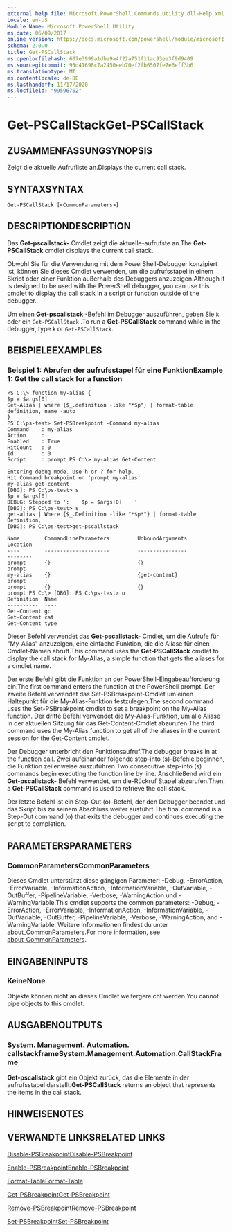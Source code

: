 ```yaml
---
external help file: Microsoft.PowerShell.Commands.Utility.dll-Help.xml
Locale: en-US
Module Name: Microsoft.PowerShell.Utility
ms.date: 06/09/2017
online version: https://docs.microsoft.com/powershell/module/microsoft.powershell.utility/get-pscallstack?view=powershell-7.2&WT.mc_id=ps-gethelp
schema: 2.0.0
title: Get-PSCallStack
ms.openlocfilehash: 607e3999a1dbe9a4f22a751f11ac93ee3f9d9409
ms.sourcegitcommit: 95d41698c7a2450eeb70ef2fb6507fe7e6eff3b6
ms.translationtype: MT
ms.contentlocale: de-DE
ms.lasthandoff: 11/17/2020
ms.locfileid: "99596762"
---
```

# <span data-ttu-id="a4006-102">Get-PSCallStack</span><span class="sxs-lookup"><span data-stu-id="a4006-102">Get-PSCallStack</span></span>

## <span data-ttu-id="a4006-103">ZUSAMMENFASSUNG</span><span class="sxs-lookup"><span data-stu-id="a4006-103">SYNOPSIS</span></span>
<span data-ttu-id="a4006-104">Zeigt die aktuelle Aufrufliste an.</span><span class="sxs-lookup"><span data-stu-id="a4006-104">Displays the current call stack.</span></span>

## <span data-ttu-id="a4006-105">SYNTAX</span><span class="sxs-lookup"><span data-stu-id="a4006-105">SYNTAX</span></span>

```
Get-PSCallStack [<CommonParameters>]
```

## <span data-ttu-id="a4006-106">DESCRIPTION</span><span class="sxs-lookup"><span data-stu-id="a4006-106">DESCRIPTION</span></span>

<span data-ttu-id="a4006-107">Das **Get-pscallstack-** Cmdlet zeigt die aktuelle-aufrufste an.</span><span class="sxs-lookup"><span data-stu-id="a4006-107">The **Get-PSCallStack** cmdlet displays the current call stack.</span></span>

<span data-ttu-id="a4006-108">Obwohl Sie für die Verwendung mit dem PowerShell-Debugger konzipiert ist, können Sie dieses Cmdlet verwenden, um die aufrufsstapel in einem Skript oder einer Funktion außerhalb des Debuggers anzuzeigen.</span><span class="sxs-lookup"><span data-stu-id="a4006-108">Although it is designed to be used with the PowerShell debugger, you can use this cmdlet to display the call stack in a script or function outside of the debugger.</span></span>

<span data-ttu-id="a4006-109">Um einen **Get-pscallstack** -Befehl im Debugger auszuführen, geben Sie `k` oder ein `Get-PSCallStack` .</span><span class="sxs-lookup"><span data-stu-id="a4006-109">To run a **Get-PSCallStack** command while in the debugger, type `k` or `Get-PSCallStack`.</span></span>

## <span data-ttu-id="a4006-110">BEISPIELE</span><span class="sxs-lookup"><span data-stu-id="a4006-110">EXAMPLES</span></span>

### <span data-ttu-id="a4006-111">Beispiel 1: Abrufen der aufrufsstapel für eine Funktion</span><span class="sxs-lookup"><span data-stu-id="a4006-111">Example 1: Get the call stack for a function</span></span>

```
PS C:\> function my-alias {
$p = $args[0]
Get-Alias | where {$_.definition -like "*$p"} | format-table definition, name -auto
}
PS C:\ps-test> Set-PSBreakpoint -Command my-alias
Command    : my-alias
Action     :
Enabled    : True
HitCount   : 0
Id         : 0
Script     : prompt PS C:\> my-alias Get-Content

Entering debug mode. Use h or ? for help.
Hit Command breakpoint on 'prompt:my-alias'
my-alias get-content
[DBG]: PS C:\ps-test> s
$p = $args[0]
DEBUG: Stepped to ':    $p = $args[0]    '
[DBG]: PS C:\ps-test> s
get-alias | Where {$_.Definition -like "*$p*"} | format-table Definition,
[DBG]: PS C:\ps-test>get-pscallstack

Name        CommandLineParameters         UnboundArguments              Location
----        ---------------------         ----------------              --------
prompt      {}                            {}                            prompt
my-alias    {}                            {get-content}                 prompt
prompt      {}                            {}                            prompt PS C:\> [DBG]: PS C:\ps-test> o
Definition  Name
----------  ----
Get-Content gc
Get-Content cat
Get-Content type
```

<span data-ttu-id="a4006-112">Dieser Befehl verwendet das **Get-pscallstack-** Cmdlet, um die Aufrufe für "My-Alias" anzuzeigen, eine einfache Funktion, die die Aliase für einen Cmdlet-Namen abruft.</span><span class="sxs-lookup"><span data-stu-id="a4006-112">This command uses the **Get-PSCallStack** cmdlet to display the call stack for My-Alias, a simple function that gets the aliases for a cmdlet name.</span></span>

<span data-ttu-id="a4006-113">Der erste Befehl gibt die Funktion an der PowerShell-Eingabeaufforderung ein.</span><span class="sxs-lookup"><span data-stu-id="a4006-113">The first command enters the function at the PowerShell prompt.</span></span>
<span data-ttu-id="a4006-114">Der zweite Befehl verwendet das Set-PSBreakpoint-Cmdlet um einen Haltepunkt für die My-Alias-Funktion festzulegen.</span><span class="sxs-lookup"><span data-stu-id="a4006-114">The second command uses the Set-PSBreakpoint cmdlet to set a breakpoint on the My-Alias function.</span></span>
<span data-ttu-id="a4006-115">Der dritte Befehl verwendet die My-Alias-Funktion, um alle Aliase in der aktuellen Sitzung für das Get-Content-Cmdlet abzurufen.</span><span class="sxs-lookup"><span data-stu-id="a4006-115">The third command uses the My-Alias function to get all of the aliases in the current session for the Get-Content cmdlet.</span></span>

<span data-ttu-id="a4006-116">Der Debugger unterbricht den Funktionsaufruf.</span><span class="sxs-lookup"><span data-stu-id="a4006-116">The debugger breaks in at the function call.</span></span>
<span data-ttu-id="a4006-117">Zwei aufeinander folgende step-into (s)-Befehle beginnen, die Funktion zeilenweise auszuführen.</span><span class="sxs-lookup"><span data-stu-id="a4006-117">Two consecutive step-into (s) commands begin executing the function line by line.</span></span>
<span data-ttu-id="a4006-118">Anschließend wird ein **Get-pscallstack-** Befehl verwendet, um die-Rückruf Stapel abzurufen.</span><span class="sxs-lookup"><span data-stu-id="a4006-118">Then, a **Get-PSCallStack** command is used to retrieve the call stack.</span></span>

<span data-ttu-id="a4006-119">Der letzte Befehl ist ein Step-Out (o)-Befehl, der den Debugger beendet und das Skript bis zu seinem Abschluss weiter ausführt.</span><span class="sxs-lookup"><span data-stu-id="a4006-119">The final command is a Step-Out command (o) that exits the debugger and continues executing the script to completion.</span></span>

## <span data-ttu-id="a4006-120">PARAMETERS</span><span class="sxs-lookup"><span data-stu-id="a4006-120">PARAMETERS</span></span>

### <span data-ttu-id="a4006-121">CommonParameters</span><span class="sxs-lookup"><span data-stu-id="a4006-121">CommonParameters</span></span>

<span data-ttu-id="a4006-122">Dieses Cmdlet unterstützt diese gängigen Parameter: -Debug, -ErrorAction, -ErrorVariable, -InformationAction, -InformationVariable, -OutVariable, -OutBuffer, -PipelineVariable, -Verbose, -WarningAction und -WarningVariable.</span><span class="sxs-lookup"><span data-stu-id="a4006-122">This cmdlet supports the common parameters: -Debug, -ErrorAction, -ErrorVariable, -InformationAction, -InformationVariable, -OutVariable, -OutBuffer, -PipelineVariable, -Verbose, -WarningAction, and -WarningVariable.</span></span> <span data-ttu-id="a4006-123">Weitere Informationen findest du unter [about_CommonParameters](https://go.microsoft.com/fwlink/?LinkID=113216).</span><span class="sxs-lookup"><span data-stu-id="a4006-123">For more information, see [about_CommonParameters](https://go.microsoft.com/fwlink/?LinkID=113216).</span></span>

## <span data-ttu-id="a4006-124">EINGABEN</span><span class="sxs-lookup"><span data-stu-id="a4006-124">INPUTS</span></span>

### <span data-ttu-id="a4006-125">Keine</span><span class="sxs-lookup"><span data-stu-id="a4006-125">None</span></span>

<span data-ttu-id="a4006-126">Objekte können nicht an dieses Cmdlet weitergereicht werden.</span><span class="sxs-lookup"><span data-stu-id="a4006-126">You cannot pipe objects to this cmdlet.</span></span>

## <span data-ttu-id="a4006-127">AUSGABEN</span><span class="sxs-lookup"><span data-stu-id="a4006-127">OUTPUTS</span></span>

### <span data-ttu-id="a4006-128">System. Management. Automation. callstackframe</span><span class="sxs-lookup"><span data-stu-id="a4006-128">System.Management.Automation.CallStackFrame</span></span>

<span data-ttu-id="a4006-129">**Get-pscallstack** gibt ein Objekt zurück, das die Elemente in der aufrufsstapel darstellt.</span><span class="sxs-lookup"><span data-stu-id="a4006-129">**Get-PSCallStack** returns an object that represents the items in the call stack.</span></span>

## <span data-ttu-id="a4006-130">HINWEISE</span><span class="sxs-lookup"><span data-stu-id="a4006-130">NOTES</span></span>

## <span data-ttu-id="a4006-131">VERWANDTE LINKS</span><span class="sxs-lookup"><span data-stu-id="a4006-131">RELATED LINKS</span></span>

[<span data-ttu-id="a4006-132">Disable-PSBreakpoint</span><span class="sxs-lookup"><span data-stu-id="a4006-132">Disable-PSBreakpoint</span></span>](Disable-PSBreakpoint.md)

[<span data-ttu-id="a4006-133">Enable-PSBreakpoint</span><span class="sxs-lookup"><span data-stu-id="a4006-133">Enable-PSBreakpoint</span></span>](Enable-PSBreakpoint.md)

[<span data-ttu-id="a4006-134">Format-Table</span><span class="sxs-lookup"><span data-stu-id="a4006-134">Format-Table</span></span>](Format-Table.md)

[<span data-ttu-id="a4006-135">Get-PSBreakpoint</span><span class="sxs-lookup"><span data-stu-id="a4006-135">Get-PSBreakpoint</span></span>](Get-PSBreakpoint.md)

[<span data-ttu-id="a4006-136">Remove-PSBreakpoint</span><span class="sxs-lookup"><span data-stu-id="a4006-136">Remove-PSBreakpoint</span></span>](Remove-PSBreakpoint.md)

[<span data-ttu-id="a4006-137">Set-PSBreakpoint</span><span class="sxs-lookup"><span data-stu-id="a4006-137">Set-PSBreakpoint</span></span>](Set-PSBreakpoint.md)

